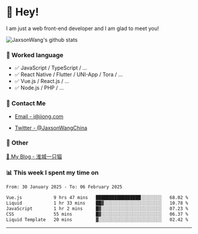 # 👋 Hey!

I am just a web front-end developer and I am glad to meet you!

![JaxsonWang's github stats](https://github-readme-stats.vercel.app/api?username=JaxsonWang&&show_icons=true&&title_color=1abc9c&&icon_color=1abc9c)


### 📝 Worked language

- ✅ JavaScript / TypeScript / ...
- ✅ React Native / Flutter / UNI-App / Tora / ...
- ✅ Vue.js / React.js / ...
- ✅ Node.js / PHP / ...

### 📮 Contact Me

- [Email - i@iiong.com](mailto:i@iiong.com)

- [Twitter - @JaxsonWangChina](https://twitter.com/JaxsonWangChina)

### 🤪 Other

[📌 My Blog - 淮城一只猫](https://iiong.com)

### 📊 This week I spent my time on

<!--START_SECTION:waka-->

```txt
From: 30 January 2025 - To: 06 February 2025

Vue.js            9 hrs 47 mins   █████████████████░░░░░░░░   68.02 %
Liquid            1 hr 33 mins    ██▓░░░░░░░░░░░░░░░░░░░░░░   10.78 %
JavaScript        1 hr 2 mins     █▓░░░░░░░░░░░░░░░░░░░░░░░   07.23 %
CSS               55 mins         █▓░░░░░░░░░░░░░░░░░░░░░░░   06.37 %
Liquid Template   20 mins         ▓░░░░░░░░░░░░░░░░░░░░░░░░   02.42 %
```

<!--END_SECTION:waka-->

---
